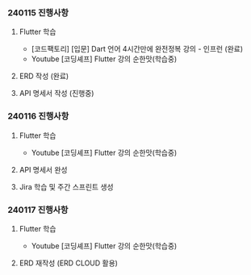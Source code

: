 ### 240115 진행사항

1. Flutter 학습
    - [코드팩토리] [입문] Dart 언어 4시간만에 완전정복 강의 - 인프런 (완료)<br>
    - Youtube [코딩셰프] Flutter 강의 순한맛(학습중)

2. ERD 작성 (완료)

3. API 명세서 작성 (진행중)

### 240116 진행사항

1. Flutter 학습
    - Youtube [코딩셰프] Flutter 강의 순한맛(학습중)

2. API 명세서 완성

3. Jira 학습 및 주간 스프린트 생성

### 240117 진행사항

1. Flutter 학습
    - Youtube [코딩셰프] Flutter 강의 순한맛(학습중)

2. ERD 재작성 (ERD CLOUD 활용)
